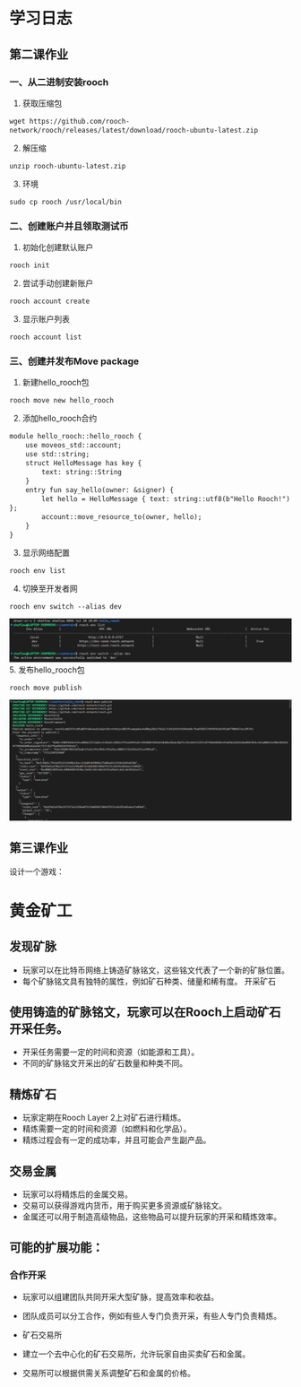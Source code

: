 # 学习日志

## 第二课作业

### 一、从二进制安装rooch
1. 获取压缩包
```
wget https://github.com/rooch-network/rooch/releases/latest/download/rooch-ubuntu-latest.zip
```
2. 解压缩
```
unzip rooch-ubuntu-latest.zip
```
3. 环境
```
sudo cp rooch /usr/local/bin
```

### 二、创建账户并且领取测试币
1. 初始化创建默认账户
```
rooch init
```
2. 尝试手动创建新账户
```
rooch account create
```
3. 显示账户列表
```
rooch account list
```
### 三、创建并发布Move package
1. 新建hello_rooch包
```
rooch move new hello_rooch
```
2. 添加hello_rooch合约
```move
module hello_rooch::hello_rooch {
    use moveos_std::account;
    use std::string;
    struct HelloMessage has key {
        text: string::String
    }
    entry fun say_hello(owner: &signer) {
        let hello = HelloMessage { text: string::utf8(b"Hello Rooch!") };
        account::move_resource_to(owner, hello);
    }
}
```
3. 显示网络配置
```
rooch env list
```
4. 切换至开发者网
```
rooch env switch --alias dev
```
![2-1](./img/2-1.png)
5. 发布hello_rooch包
```
rooch move publish
```
![2-2](./img/2-2.png)

## 第三课作业

设计一个游戏：  
# 黄金矿工
## 发现矿脉

*  玩家可以在比特币网络上铸造矿脉铭文，这些铭文代表了一个新的矿脉位置。
* 每个矿脉铭文具有独特的属性，例如矿石种类、储量和稀有度。
开采矿石

## 使用铸造的矿脉铭文，玩家可以在Rooch上启动矿石开采任务。
* 开采任务需要一定的时间和资源（如能源和工具）。
* 不同的矿脉铭文开采出的矿石数量和种类不同。
## 精炼矿石

* 玩家定期在Rooch Layer 2上对矿石进行精炼。
* 精炼需要一定的时间和资源（如燃料和化学品）。
* 精炼过程会有一定的成功率，并且可能会产生副产品。
## 交易金属

* 玩家可以将精炼后的金属交易。
* 交易可以获得游戏内货币，用于购买更多资源或矿脉铭文。
* 金属还可以用于制造高级物品，这些物品可以提升玩家的开采和精炼效率。
## 可能的扩展功能：
### 合作开采

* 玩家可以组建团队共同开采大型矿脉，提高效率和收益。
* 团队成员可以分工合作，例如有些人专门负责开采，有些人专门负责精炼。
* 矿石交易所

* 建立一个去中心化的矿石交易所，允许玩家自由买卖矿石和金属。
* 交易所可以根据供需关系调整矿石和金属的价格。

